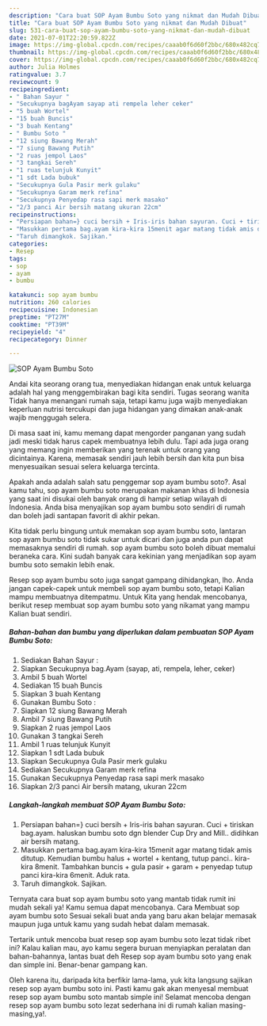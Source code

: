 ```yaml
---
description: "Cara buat SOP Ayam Bumbu Soto yang nikmat dan Mudah Dibuat"
title: "Cara buat SOP Ayam Bumbu Soto yang nikmat dan Mudah Dibuat"
slug: 531-cara-buat-sop-ayam-bumbu-soto-yang-nikmat-dan-mudah-dibuat
date: 2021-07-01T22:20:59.822Z
image: https://img-global.cpcdn.com/recipes/caaab0f6d60f2bbc/680x482cq70/sop-ayam-bumbu-soto-foto-resep-utama.jpg
thumbnail: https://img-global.cpcdn.com/recipes/caaab0f6d60f2bbc/680x482cq70/sop-ayam-bumbu-soto-foto-resep-utama.jpg
cover: https://img-global.cpcdn.com/recipes/caaab0f6d60f2bbc/680x482cq70/sop-ayam-bumbu-soto-foto-resep-utama.jpg
author: Julia Holmes
ratingvalue: 3.7
reviewcount: 9
recipeingredient:
- " Bahan Sayur "
- "Secukupnya bagAyam sayap ati rempela leher ceker"
- "5 buah Wortel"
- "15 buah Buncis"
- "3 buah Kentang"
- " Bumbu Soto "
- "12 siung Bawang Merah"
- "7 siung Bawang Putih"
- "2 ruas jempol Laos"
- "3 tangkai Sereh"
- "1 ruas telunjuk Kunyit"
- "1 sdt Lada bubuk"
- "Secukupnya Gula Pasir merk gulaku"
- "Secukupnya Garam merk refina"
- "Secukupnya Penyedap rasa sapi merk masako"
- "2/3 panci Air bersih matang ukuran 22cm"
recipeinstructions:
- "Persiapan bahan=} cuci bersih + Iris-iris bahan sayuran. Cuci + tiriskan bag.ayam. haluskan bumbu soto dgn blender Cup Dry and Mill.. didihkan air bersih matang."
- "Masukkan pertama bag.ayam kira-kira 15menit agar matang tidak amis ditutup. Kemudian bumbu halus + wortel + kentang, tutup panci.. kira-kira 8menit. Tambahkan buncis + gula pasir + garam + penyedap tutup panci kira-kira 6menit. Aduk rata."
- "Taruh dimangkok. Sajikan."
categories:
- Resep
tags:
- sop
- ayam
- bumbu

katakunci: sop ayam bumbu 
nutrition: 260 calories
recipecuisine: Indonesian
preptime: "PT27M"
cooktime: "PT39M"
recipeyield: "4"
recipecategory: Dinner

---
```



![SOP Ayam Bumbu Soto](https://img-global.cpcdn.com/recipes/caaab0f6d60f2bbc/680x482cq70/sop-ayam-bumbu-soto-foto-resep-utama.jpg)

Andai kita seorang orang tua, menyediakan hidangan enak untuk keluarga adalah hal yang menggembirakan bagi kita sendiri. Tugas seorang  wanita Tidak hanya menangani rumah saja, tetapi kamu juga wajib menyediakan keperluan nutrisi tercukupi dan juga hidangan yang dimakan anak-anak wajib menggugah selera.

Di masa  saat ini, kamu memang dapat mengorder panganan yang sudah jadi meski tidak harus capek membuatnya lebih dulu. Tapi ada juga orang yang memang ingin memberikan yang terenak untuk orang yang dicintainya. Karena, memasak sendiri jauh lebih bersih dan kita pun bisa menyesuaikan sesuai selera keluarga tercinta. 



Apakah anda adalah salah satu penggemar sop ayam bumbu soto?. Asal kamu tahu, sop ayam bumbu soto merupakan makanan khas di Indonesia yang saat ini disukai oleh banyak orang di hampir setiap wilayah di Indonesia. Anda bisa menyajikan sop ayam bumbu soto sendiri di rumah dan boleh jadi santapan favorit di akhir pekan.

Kita tidak perlu bingung untuk memakan sop ayam bumbu soto, lantaran sop ayam bumbu soto tidak sukar untuk dicari dan juga anda pun dapat memasaknya sendiri di rumah. sop ayam bumbu soto boleh dibuat memalui beraneka cara. Kini sudah banyak cara kekinian yang menjadikan sop ayam bumbu soto semakin lebih enak.

Resep sop ayam bumbu soto juga sangat gampang dihidangkan, lho. Anda jangan capek-capek untuk membeli sop ayam bumbu soto, tetapi Kalian mampu membuatnya ditempatmu. Untuk Kita yang hendak mencobanya, berikut resep membuat sop ayam bumbu soto yang nikamat yang mampu Kalian buat sendiri.

<!--inarticleads1-->

##### Bahan-bahan dan bumbu yang diperlukan dalam pembuatan SOP Ayam Bumbu Soto:

1. Sediakan  Bahan Sayur :
1. Siapkan Secukupnya bag.Ayam (sayap, ati, rempela, leher, ceker)
1. Ambil 5 buah Wortel
1. Sediakan 15 buah Buncis
1. Siapkan 3 buah Kentang
1. Gunakan  Bumbu Soto :
1. Siapkan 12 siung Bawang Merah
1. Ambil 7 siung Bawang Putih
1. Siapkan 2 ruas jempol Laos
1. Gunakan 3 tangkai Sereh
1. Ambil 1 ruas telunjuk Kunyit
1. Siapkan 1 sdt Lada bubuk
1. Siapkan Secukupnya Gula Pasir merk gulaku
1. Sediakan Secukupnya Garam merk refina
1. Gunakan Secukupnya Penyedap rasa sapi merk masako
1. Siapkan 2/3 panci Air bersih matang, ukuran 22cm




<!--inarticleads2-->

##### Langkah-langkah membuat SOP Ayam Bumbu Soto:

1. Persiapan bahan=} cuci bersih + Iris-iris bahan sayuran. Cuci + tiriskan bag.ayam. haluskan bumbu soto dgn blender Cup Dry and Mill.. didihkan air bersih matang.
1. Masukkan pertama bag.ayam kira-kira 15menit agar matang tidak amis ditutup. Kemudian bumbu halus + wortel + kentang, tutup panci.. kira-kira 8menit. Tambahkan buncis + gula pasir + garam + penyedap tutup panci kira-kira 6menit. Aduk rata.
1. Taruh dimangkok. Sajikan.




Ternyata cara buat sop ayam bumbu soto yang mantab tidak rumit ini mudah sekali ya! Kamu semua dapat mencobanya. Cara Membuat sop ayam bumbu soto Sesuai sekali buat anda yang baru akan belajar memasak maupun juga untuk kamu yang sudah hebat dalam memasak.

Tertarik untuk mencoba buat resep sop ayam bumbu soto lezat tidak ribet ini? Kalau kalian mau, ayo kamu segera buruan menyiapkan peralatan dan bahan-bahannya, lantas buat deh Resep sop ayam bumbu soto yang enak dan simple ini. Benar-benar gampang kan. 

Oleh karena itu, daripada kita berfikir lama-lama, yuk kita langsung sajikan resep sop ayam bumbu soto ini. Pasti kamu gak akan menyesal membuat resep sop ayam bumbu soto mantab simple ini! Selamat mencoba dengan resep sop ayam bumbu soto lezat sederhana ini di rumah kalian masing-masing,ya!.

